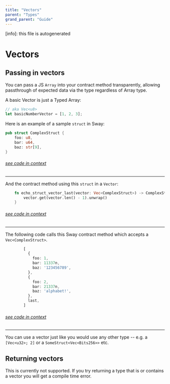 ```yaml
---
title: "Vectors"
parent: "Types"
grand_parent: "Guide"
---
```


[info]: this file is autogenerated
# Vectors

## Passing in vectors

You can pass a JS `Array` into your contract method transparently, allowing passthrough of expected data via the type regardless of Array type.

A basic Vector is just a Typed Array:

```typescript
// aka Vec<u8>
let basicNumberVector = [1, 2, 3];
```

Here is an example of a sample `struct` in Sway:

```rust
pub struct ComplexStruct {
    foo: u8,
    bar: u64,
    baz: str[9],
}
```
###### [see code in context](https://github.com/FuelLabs/fuels-ts/blob/master/packages/fuel-gauge/test-projects/coverage-contract/src/main.sw#L29-L35)

---


And the contract method using this `struct` in a `Vector`:

```rust
    fn echo_struct_vector_last(vector: Vec<ComplexStruct>) -> ComplexStruct {
        vector.get(vector.len() - 1).unwrap()
    }
```
###### [see code in context](https://github.com/FuelLabs/fuels-ts/blob/master/packages/fuel-gauge/test-projects/coverage-contract/src/main.sw#L318-L322)

---


The following code calls this Sway contract method which accepts a `Vec<ComplexStruct>`.

```typescript
        [
          {
            foo: 1,
            bar: 11337n,
            baz: '123456789',
          },
          {
            foo: 2,
            bar: 21337n,
            baz: 'alphabet!',
          },
          last,
        ]
```
###### [see code in context](https://github.com/FuelLabs/fuels-ts/blob/master/packages/fuel-gauge/src/coverage-contract.test.ts#L341-L355)

---


You can use a vector just like you would use any other type -- e.g. a `[Vec<u32>; 2]` or a `SomeStruct<Vec<Bits256>>` etc.

## Returning vectors

This is currently not supported. If you try returning a type that is or contains a vector you will get a compile time error.
